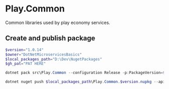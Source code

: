# Play.Common
Common libraries used by play economy services.

## Create and publish package
```powershell
$version="1.0.14"
$owner="DotNetMicroservicesBasics"
$local_packages_path="D:\Dev\NugetPackages"
$gh_pat="PAT HERE"

dotnet pack src\Play.Common --configuration Release -p:PackageVersion=$version -p:RepositoryUrl=https://github.com/$owner/Play.Common -o $local_packages_path

dotnet nuget push $local_packages_path\Play.Common.$version.nupkg --api-key $gh_pat --source github
```